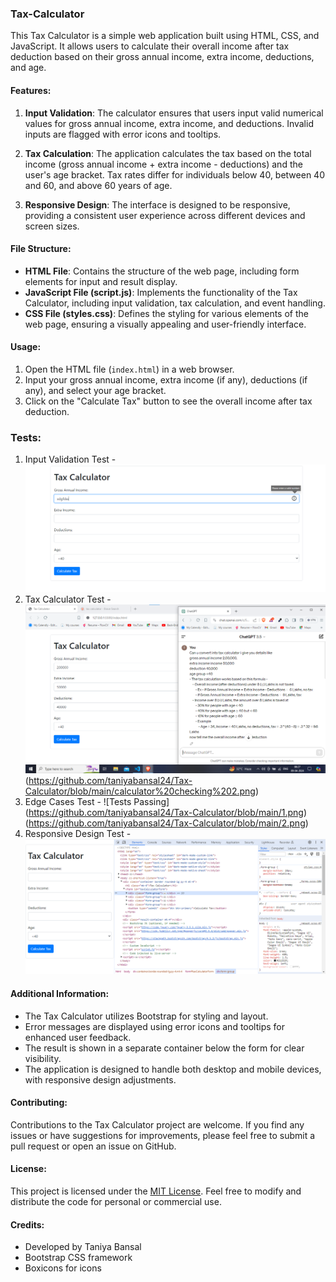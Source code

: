 ### Tax-Calculator

This Tax Calculator is a simple web application built using HTML, CSS, and JavaScript. It allows users to calculate their overall income after tax deduction based on their gross annual income, extra income, deductions, and age.

#### Features:

1. **Input Validation**: The calculator ensures that users input valid numerical values for gross annual income, extra income, and deductions. Invalid inputs are flagged with error icons and tooltips.

2. **Tax Calculation**: The application calculates the tax based on the total income (gross annual income + extra income - deductions) and the user's age bracket. Tax rates differ for individuals below 40, between 40 and 60, and above 60 years of age.

3. **Responsive Design**: The interface is designed to be responsive, providing a consistent user experience across different devices and screen sizes.

#### File Structure:

- **HTML File**: Contains the structure of the web page, including form elements for input and result display.
- **JavaScript File (script.js)**: Implements the functionality of the Tax Calculator, including input validation, tax calculation, and event handling.
- **CSS File (styles.css)**: Defines the styling for various elements of the web page, ensuring a visually appealing and user-friendly interface.

#### Usage:

1. Open the HTML file (`index.html`) in a web browser.
2. Input your gross annual income, extra income (if any), deductions (if any), and select your age bracket.
3. Click on the "Calculate Tax" button to see the overall income after tax deduction.

### Tests:
1. Input Validation Test - ![Tests Passing](https://github.com/taniyabansal24/Tax-Calculator/blob/main/Input%20Validation%20Test.png)
2. Tax Calculator Test - ![Tests Passing](https://github.com/taniyabansal24/Tax-Calculator/blob/main/calculator%20checking%201.png) (https://github.com/taniyabansal24/Tax-Calculator/blob/main/calculator%20checking%202.png)
3. Edge Cases Test - ![Tests Passing] (https://github.com/taniyabansal24/Tax-Calculator/blob/main/1.png) (https://github.com/taniyabansal24/Tax-Calculator/blob/main/2.png)
4. Responsive Design Test - ![Tests Passing](https://github.com/taniyabansal24/Tax-Calculator/blob/main/Responsive%20Design%20Test.png)


#### Additional Information:

- The Tax Calculator utilizes Bootstrap for styling and layout.
- Error messages are displayed using error icons and tooltips for enhanced user feedback.
- The result is shown in a separate container below the form for clear visibility.
- The application is designed to handle both desktop and mobile devices, with responsive design adjustments.

#### Contributing:

Contributions to the Tax Calculator project are welcome. If you find any issues or have suggestions for improvements, please feel free to submit a pull request or open an issue on GitHub.

#### License:

This project is licensed under the [MIT License](https://opensource.org/licenses/MIT). Feel free to modify and distribute the code for personal or commercial use.

#### Credits:

- Developed by Taniya Bansal
- Bootstrap CSS framework
- Boxicons for icons

